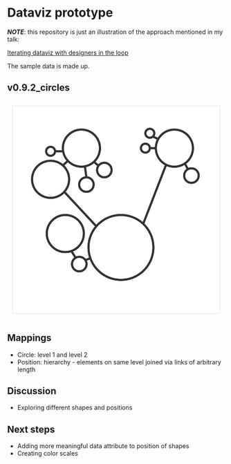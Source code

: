 # Dataviz prototype

_**NOTE**_: this repository is just an illustration of the approach mentioned in my talk:

[Iterating dataviz with designers in the loop](https://slides.com/lucyia/iterating-dataviz-with-designers-in-loop)

The sample data is made up.

## v0.9.2_circles

![](0.9.2_circles.svg)

## Mappings
* Circle: level 1 and level 2
* Position: hierarchy - elements on same level joined via links of arbitrary length

## Discussion
* Exploring different shapes and positions

## Next steps
* Adding more meaningful data attribute to position of shapes
* Creating color scales
